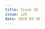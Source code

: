 ```yaml
---
title: Issue 20
issue: i20
date: 2019-05-30
---
```


<!-- Leave blank, list of items automatically generated by code. -->
